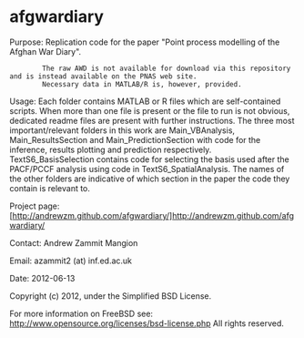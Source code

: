 afgwardiary
===========

Purpose:    Replication code for the paper "Point process modelling of the Afghan War Diary".

            The raw AWD is not available for download via this repository and is instead available on the PNAS web site.
            Necessary data in MATLAB/R is, however, provided.

Usage:      Each folder contains MATLAB or R files which are self-contained scripts. When more than one file is present or the file to run is not obvious, dedicated readme files are present with further instructions. The three most important/relevant folders in this work are Main_VBAnalysis, Main_ResultsSection and Main_PredictionSection with code for the inference, results plotting and prediction respectively. TextS6_BasisSelection contains code for selecting the basis used after the PACF/PCCF analysis using code in TextS6_SpatialAnalysis. The names of the other folders are indicative of which section in the paper the code they contain is relevant to. 

Project page: [http://andrewzm.github.com/afgwardiary/]http://andrewzm.github.com/afgwardiary/

Contact:    Andrew Zammit Mangion

Email:      azammit2 (at) inf.ed.ac.uk

Date:       2012-06-13


Copyright (c) 2012, under the Simplified BSD License. 

For more information on FreeBSD see: http://www.opensource.org/licenses/bsd-license.php
All rights reserved.